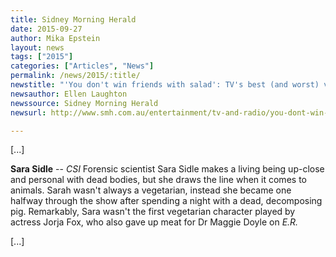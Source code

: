 ```yaml
---
title: Sidney Morning Herald
date: 2015-09-27
author: Mika Epstein
layout: news
tags: ["2015"]
categories: ["Articles", "News"]
permalink: /news/2015/:title/
newstitle: "'You don't win friends with salad': TV's best (and worst) vegetarians"
newsauthor: Ellen Laughton  
newssource: Sidney Morning Herald  
newsurl: http://www.smh.com.au/entertainment/tv-and-radio/you-dont-win-friends-with-saladtvs-best-and-worst-vegetarians-20150921-gjpo0b.html  

---
```


[...]

**Sara Sidle** -- _CSI_ Forensic scientist Sara Sidle makes a living being up-close and personal with dead bodies, but she draws the line when it comes to animals. Sarah wasn't always a vegetarian, instead she became one halfway through the show after spending a night with a dead, decomposing pig. Remarkably, Sara wasn't the first vegetarian character played by actress Jorja Fox, who also gave up meat for Dr Maggie Doyle on _E.R._

[...]  
